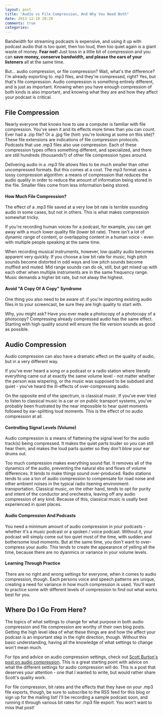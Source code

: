 ```yaml
---
layout: post
title: "Audio vs File Compression, And Why You Need Both"
date: 2013-12-10 20:29
comments: true
categories: 
---
```


Bandwidth for streaming podcasts is expensive, and using it
up with podcast audio that is too quiet, then too loud, then 
too quiet again is a giant waste of money. **Fear not!** Just 
toss in a little bit of compression and you can **save money, 
conserve bandwidth, and please the ears of your listeners** 
all at the same time.

But... audio compression, or file compression? Wait, what's
the difference? I'm already exporting to .mp3 files, and 
they're compressed, right? Yes, but that's file compression.
Audio compression is something entirely different, and is
just as important. Knowing when you have enough compression
of both kinds is also important, and knowing what they are
and how they affect your podcast is critical.

<!-- more -->

## File Compression

Nearly everyone that knows how to use a computer is familiar
with file compression. You've seen it and its effects more
times than you can count. Ever had a .zip file? Or a .jpg
file (hint: you're looking at some on this site)? These file
extensions are indications of file compression protocols.
Podcasts that use .mp3 files also use compression. Each of
these compression types offers something different, and
specialized, and there are still hundreds (thousands?) of
other file compression types around. 

Delivering audio in a .mp3 file allows files to be much
smaller than other uncompressed formats. But this comes at
a cost. The mp3 format uses a lossy compression algorithm: 
a means of compression that reduces the audio quality in order
to reduce the amount of information being stored in the file.
Smaller files come from less information being stored.

#### How Much File Compression?

The effect of a .mp3 file saved at a very low bit rate
is terrible sounding audio in some cases, but not in others.
This is what makes compression somewhat tricky. 

If you're
recording human voices for a podcast, for example, you can 
get away with a much lower quality file (lower bit rate). 
There isn't a lot of dynamic range of content, or overlapping
content in a human voice - even with multiple people
speaking at the same time. 

When recording musical 
instruments, however, low quality audio becomes apparent
very quickly. If you choose a low bit rate for music, 
high pitch sounds become distorted in odd ways
and low pitch sounds become muffled and muted. Mid range
sounds can do ok, still, but get mixed up with each other when
multiple instruments are in the same frequency range.  Music
demands a higher bit rate, but not alway the highest.

#### Avoid "A Copy Of A Copy" Syndrome

One thing you also need to be aware of: if you're importing
existing audio files in to your screencast, be sure they are
high quality to start with. 

Why, you might ask? Have you ever made a photocopy of a
photocopy of a photocopy? Compressing already compressed audio
has the same effect. Starting with high quality sound will
ensure the file version sounds as good as possible.

## Audio Compression

Audio compression can also have a dramatic effect on the
quality of audio, but in a very different way.

If you've ever heard a song or a podcast or a radio station
where literally everything came out at exactly the same
volume level - not matter whether the person was wispering,
or the music was supposed to be subdued and quiet - you've
heard the ill-effects of over-compressing audio. 

On the opposite end of the spectrum, is classical music. If
you've ever tried to listen to classical music in a car or
on public transport systems, you've probably been frustrated
by the near impossible to hear quiet moments followed by
ear-splitting loud moments. This is the effect of no audio
compression at all. 

#### Controlling Signal Levels (Volume)

Audio compression is a means of flattening the signal level
for the audio track(s) being compressed. It makes the quiet
parts louder so you can still hear them, and makes the loud
parts quieter so they don't blow your ear drums out. 

Too much compression makes everything sound flat. It removes
all of the dynamics of the audio, preventing the natural
ebs and flows of volume differences. It tends to make things
sound over-produced. Radio stations tends to use a ton of
audio compression to compensate for road noise and other
ambient noises in the typical radio lisening environment:
transportation. Classical music, on the other hand, tends
to opt for purity and intent of the conductor and 
orechestra, leaving off any audio compression of any kind.
Because of this, classical music is usally best experienced
in quiet places.

#### Audio Compression And Podcasts

You need a minimum amount of audio compression in your 
podcasts - whether it's a music podcast or a spoken / voice
podcast. Without it, your podcast will simply come out too
quiet most of the time, with sudden and bothersome loud
moments. But at the same time, you don't want to over-compress
your audio. This tends to create the appearance of yelling
all the time, because there are no dyanmics or variance in
your volume levels. 

#### Learning Through Practice

There are no right and wrong settings for everyone, when
it comes to audio compression, though. Each persons voice
and speech patterns are unique, creating a need for variance
in how much compression is used. You'll want to practice some
with different levels of compression to find out what
works best for you.

## Where Do I Go From Here?

The topics of what settings to change for what purpose in
both audio compression and file compression are worthy of 
their own blog posts. Getting the high level idea of what
these things are and how the affect your podcast is an
important step in the right direction, though. Without this
basic understanding, having all the knowledge of what settings
to change won't mean much.

For tips and advice on audio compression settings,
check out [Scott Burton's post on audio compression](https://gist.github.com/scottburton11/3222152).
This is a great starting point with advice on what the different
settings for audio compression will do. This is a post that
deserves your attention - one that I wanted to write, but
would rather share Scott's quality work.

For file compression, bit rates and the effects that they
have on your .mp3 file exports, though, be sure to subscribe
to the RSS feed for this blog or sign up for the mailing list!
I'll be recording a sample podcast soon, and running it 
through various bit rates for .mp3 file export. You won't
want to miss that post!
